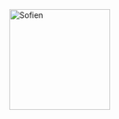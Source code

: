 
 
  

<a href="https://twitter.com/SNjeimi" target="_blank">
<img align="center" alt="Sofien " width="180px" src=")?raw=true" />
</a>
